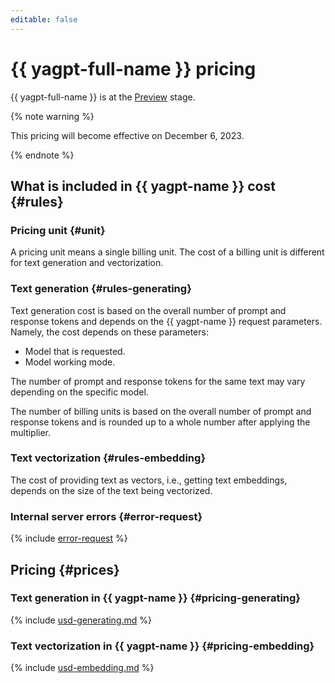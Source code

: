 ```yaml
---
editable: false
---
```


# {{ yagpt-full-name }} pricing

{{ yagpt-full-name }} is at the [Preview](../overview/concepts/launch-stages.md) stage.

{% note warning %}

This pricing will become effective on December 6, 2023.

{% endnote %}

## What is included in {{ yagpt-name }} cost {#rules}

### Pricing unit {#unit}

A pricing unit means a single billing unit. The cost of a billing unit is different for text generation and vectorization.

### Text generation {#rules-generating}

Text generation cost is based on the overall number of prompt and response tokens and depends on the {{ yagpt-name }} request parameters. Namely, the cost depends on these parameters:

* Model that is requested.
* Model working mode.

The number of prompt and response tokens for the same text may vary depending on the specific model.

The number of billing units is based on the overall number of prompt and response tokens and is rounded up to a whole number after applying the multiplier.

### Text vectorization {#rules-embedding}

The cost of providing text as vectors, i.e., getting text embeddings, depends on the size of the text being vectorized.

### Internal server errors {#error-request}

{% include [error-request](../_includes/speechkit/error-request.md) %}


## Pricing {#prices}

### Text generation in {{ yagpt-name }} {#pricing-generating}




{% include [usd-generating.md](../_pricing/yandexgpt/usd-generating.md) %}


### Text vectorization in {{ yagpt-name }} {#pricing-embedding}




{% include [usd-embedding.md](../_pricing/yandexgpt/usd-embedding.md) %}


